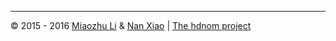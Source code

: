 <hr>
<p class="text-muted">
© 2015 - 2016 <a href="http://miaozhu.li"  target="_blank">Miaozhu Li</a> & <a href="http://nanx.me" target="_blank">Nan Xiao</a> | <a href="http://hdnom.org" target="_blank">The hdnom project</a>
</p>
